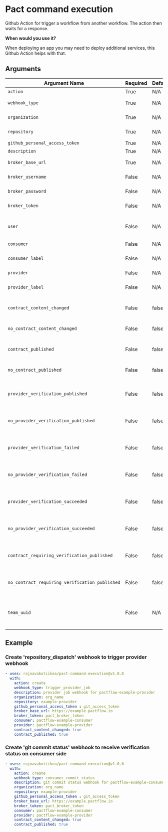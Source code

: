 # Pact command execution

Github Action for trigger a workflow from another workflow. The action then waits for a response.

**When would you use it?**

When deploying an app you may need to deploy additional services, this Github Action helps with that.


## Arguments

| Argument Name                                  | Required | Default | Description                                                                        | Allowed                                              |
|------------------------------------------------|----------|---------|------------------------------------------------------------------------------------|------------------------------------------------------|
| `action`                                       | True     | N/A     | Webhook action                                                                     | **create**, **update**                               |
| `webhook_type`                                 | True     | N/A     | Type of webhook                                                                    | **trigger_provider_job**, **consumer_commit_status** |
| `organization`                                 | True     | N/A     | Name of the git organization                                                       |                                                      |
| `repository`                                   | True     | N/A     | Name of the git repository                                                         |                                                      |
| `github_personal_access_token`                 | True     | N/A     | Github access token                                                                |                                                      |
| `description`                                  | True     | N/A     | Webhook description                                                                |                                                      |
| `broker_base_url`                              | True     | N/A     | Pact_Broker/Pact_Flow  base url                                                    |                                                      |
| `broker_username`                              | False    | N/A     | Pact Broker basic auth username                                                    |                                                      |
| `broker_password`                              | False    | N/A     | Pact Broker basic auth password                                                    |                                                      |
| `broker_token`                                 | False    | N/A     | Pact Broker bearer token                                                           |                                                      |
| `user`                                         | False    | N/A     | Webhook basic auth username and password eg. username:password                     |                                                      |
| `consumer`                                     | False    | N/A     | Consumer name                                                                      |                                                      |
| `consumer_label`                               | False    | N/A     | Consumer label, mutually exclusive with consumer name                              |                                                      |
| `provider`                                     | False    | N/A     | Provider name                                                                      |                                                      |
| `provider_label`                               | False    | N/A     | Provider label, mutually exclusive with provider name                              |                                                      |
| `contract_content_changed`                     | False    | false   | Trigger this webhook when the pact content changes                                 | **true**, **false**                                  |
| `no_contract_content_changed`                  | False    | false   | Trigger this webhook when the no pact content changes                              | **true**, **false**                                  |
| `contract_published`                           | False    | false   | Trigger this webhook when a pact is published                                      | **true**, **false**                                  |
| `no_contract_published`                        | False    | false   | Trigger this webhook when no contract published                                    | **true**, **false**                                  |
| `provider_verification_published`              | False    | false   | Trigger this webhook when a provider verification result is published              | **true**, **false**                                  |
| `no_provider_verification_published`           | False    | false   | Trigger this webhook when no provider verification result published                | **true**, **false**                                  |
| `provider_verification_failed`                 | False    | false   | Trigger this webhook when a failed provider verification result is published       | **true**, **false**                                  |
| `no_provider_verification_failed`              | False    | false   | Trigger this webhook when no failed provider verification result published         | **true**, **false**                                  |
| `provider_verification_succeeded`              | False    | false   | Trigger this webhook when a successful provider verification result is published   | **true**, **false**                                  |
| `no_provider_verification_succeeded`           | False    | false   | Trigger this webhook when no successful provider verification result published     | **true**, **false**                                  |
| `contract_requiring_verification_published`    | False    | false   | Trigger this webhook when a contract is published that requires verification       | **true**, **false**                                  |
| `no_contract_requiring_verification_published` | False    | false   | Trigger this webhook when no contract is published that requires verification      | **true**, **false**                                  |
| `team_uuid`                                    | False    | N/A     | UUID of the Pactflow team to which the webhook should be assigned (Pact flow only) | Only for pact flow                                   |

## Example

### Create 'repository_dispatch' webhook to trigger provider webhook

```yaml
- uses: rajnavakotiikea/pact-command-execution@v1.0.0
  with:
    action: create
    webhook_type: trigger_provider_job
    description: provider job webhook for pactflow-example-provider
    organization: org_name
    repository: example-provider
    github_personal_access_token : git_access_token
    broker_base_url: https://example.pactflow.io
    broker_token: pact_broker_token
    consumer: pactflow-example-consumer
    provider: pactflow-example-provider
    contract_content_changed: true
    contract_published: true
```

### Create 'git commit status' webhook to receive verification status on consumer side

```yaml
- uses: rajnavakotiikea/pact-command-execution@v1.0.0
  with:
    action: create
    webhook_type: consumer_commit_status
    description: git commit status webhook for pactflow-example-consumer
    organization: org_name
    repository: example-provider
    github_personal_access_token : git_access_token
    broker_base_url: https://example.pactflow.io
    broker_token: pact_broker_token
    consumer: pactflow-example-consumer
    provider: pactflow-example-provider
    contract_content_changed: true
    contract_published: true
```

